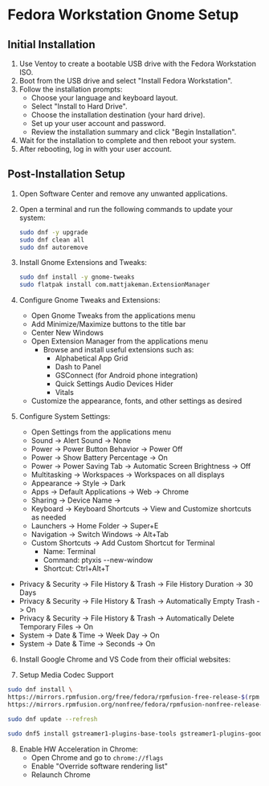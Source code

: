 # Fedora Workstation Gnome Setup

## Initial Installation

1. Use Ventoy to create a bootable USB drive with the Fedora Workstation ISO.
2. Boot from the USB drive and select "Install Fedora Workstation".
3. Follow the installation prompts:
   - Choose your language and keyboard layout.
   - Select "Install to Hard Drive".
   - Choose the installation destination (your hard drive).
   - Set up your user account and password.
   - Review the installation summary and click "Begin Installation".
4. Wait for the installation to complete and then reboot your system.
5. After rebooting, log in with your user account.

## Post-Installation Setup

1. Open Software Center and remove any unwanted applications.
2. Open a terminal and run the following commands to update your system:

   ```bash
   sudo dnf -y upgrade
   sudo dnf clean all
   sudo dnf autoremove
   ```

3. Install Gnome Extensions and Tweaks:

   ```bash
   sudo dnf install -y gnome-tweaks
   sudo flatpak install com.mattjakeman.ExtensionManager
   ```

4. Configure Gnome Tweaks and Extensions:
   - Open Gnome Tweaks from the applications menu
    - Add Minimize/Maximize buttons to the title bar
    - Center New Windows
   - Open Extension Manager from the applications menu
     - Browse and install useful extensions such as:
       - Alphabetical App Grid
       - Dash to Panel
       - GSConnect (for Android phone integration)
       - Quick Settings Audio Devices Hider
       - Vitals
   - Customize the appearance, fonts, and other settings as desired

5. Configure System Settings:
   - Open Settings from the applications menu
   - Sound -> Alert Sound -> None
   - Power -> Power Button Behavior -> Power Off
   - Power -> Show Battery Percentage -> On
   - Power -> Power Saving Tab -> Automatic Screen Brightness -> Off
   - Multitasking -> Workspaces -> Workspaces on all displays
   - Appearance -> Style -> Dark
   - Apps -> Default Applications -> Web -> Chrome
   - Sharing -> Device Name -> <whatever you want>
   - Keyboard -> Keyboard Shortcuts -> View and Customize shortcuts as needed
    - Launchers -> Home Folder -> Super+E
    - Navigation -> Switch Windows -> Alt+Tab
    - Custom Shortcuts -> Add Custom Shortcut for Terminal
      - Name: Terminal
      - Command: ptyxis --new-window
      - Shortcut: Ctrl+Alt+T
  - Privacy & Security -> File History & Trash -> File History Duration -> 30 Days
  - Privacy & Security -> File History & Trash -> Automatically Empty Trash -> On
  - Privacy & Security -> File History & Trash -> Automatically Delete Temporary Files -> On
  - System -> Date & Time -> Week Day -> On
  - System -> Date & Time -> Seconds -> On

6. Install Google Chrome and VS Code from their official websites:

7. Setup Media Codec Support

  ```bash
  sudo dnf install \
  https://mirrors.rpmfusion.org/free/fedora/rpmfusion-free-release-$(rpm -E %fedora).noarch.rpm \
  https://mirrors.rpmfusion.org/nonfree/fedora/rpmfusion-nonfree-release-$(rpm -E %fedora).noarch.rpm

  sudo dnf update --refresh

  sudo dnf5 install gstreamer1-plugins-base-tools gstreamer1-plugins-good-extras gstreamer1-plugins-ugly gstreamer1-plugins-bad-freeworld gstreamer1-libav gstreamer1-plugin-openh264 lame* ffmpeg libva libva-utils vdpauinfo intel-media-driver mesa-va-drivers mesa-vdpau-drivers
  ```

8. Enable HW Acceleration in Chrome:
   - Open Chrome and go to `chrome://flags`
   - Enable "Override software rendering list"
   - Relaunch Chrome
